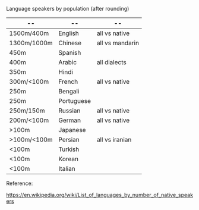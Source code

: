 
Language speakers by population (after rounding)

| -- | -- | -- |
| -- | -- | -- |
| 1500m/400m    | English       | all vs native     |
| 1300m/1000m   | Chinese       | all vs mandarin   |
| 450m          | Spanish                           |
| 400m          | Arabic        | all dialects      |
| 350m          | Hindi                             |
| 300m/<100m    | French        | all vs native     |
| 250m          | Bengali                           |
| 250m          | Portuguese                        |
| 250m/150m     | Russian       | all vs native     |
| 200m/<100m    | German        | all vs native     |
| >100m         | Japanese                          |
| >100m/<100m   | Persian       | all vs iranian    |
| <100m         | Turkish                           |
| <100m         | Korean                            |
| <100m         | Italian                           |

Reference:

https://en.wikipedia.org/wiki/List_of_languages_by_number_of_native_speakers
